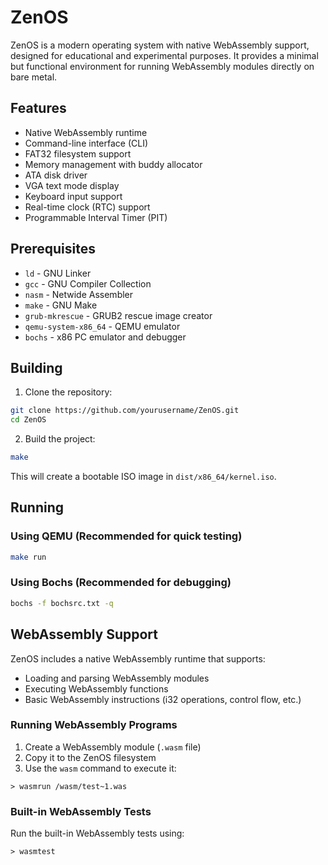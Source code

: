 # ZenOS

ZenOS is a modern operating system with native WebAssembly support, designed for educational and experimental purposes. It provides a minimal but functional environment for running WebAssembly modules directly on bare metal.

## Features

- Native WebAssembly runtime
- Command-line interface (CLI)
- FAT32 filesystem support
- Memory management with buddy allocator
- ATA disk driver
- VGA text mode display
- Keyboard input support
- Real-time clock (RTC) support
- Programmable Interval Timer (PIT)

## Prerequisites

- `ld` - GNU Linker
- `gcc` - GNU Compiler Collection
- `nasm` - Netwide Assembler
- `make` - GNU Make
- `grub-mkrescue` - GRUB2 rescue image creator
- `qemu-system-x86_64` - QEMU emulator
- `bochs` - x86 PC emulator and debugger

## Building

1. Clone the repository:
```sh
git clone https://github.com/yourusername/ZenOS.git
cd ZenOS
```

2. Build the project:
```sh
make
```

This will create a bootable ISO image in `dist/x86_64/kernel.iso`.

## Running

### Using QEMU (Recommended for quick testing)
```sh
make run
```

### Using Bochs (Recommended for debugging)
```sh
bochs -f bochsrc.txt -q
```

## WebAssembly Support

ZenOS includes a native WebAssembly runtime that supports:
- Loading and parsing WebAssembly modules
- Executing WebAssembly functions
- Basic WebAssembly instructions (i32 operations, control flow, etc.)

### Running WebAssembly Programs

1. Create a WebAssembly module (`.wasm` file)
2. Copy it to the ZenOS filesystem
3. Use the `wasm` command to execute it:
```
> wasmrun /wasm/test~1.was
```

### Built-in WebAssembly Tests

Run the built-in WebAssembly tests using:
```
> wasmtest
```

